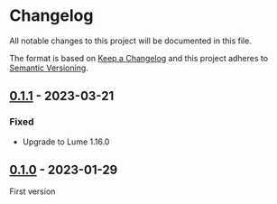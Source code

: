 <!-- deno-fmt-ignore-file -->

# Changelog

All notable changes to this project will be documented in this file.

The format is based on [Keep a Changelog](http://keepachangelog.com/) and this
project adheres to [Semantic Versioning](http://semver.org/).

## [0.1.1] - 2023-03-21
### Fixed
- Upgrade to Lume 1.16.0

## [0.1.0] - 2023-01-29
First version

[0.1.1]: https://github.com/lumeland/theme-simple-wiki/compare/v0.1.0...v0.1.1
[0.1.0]: https://github.com/lumeland/theme-simple-wiki/releases/tag/v0.1.0
